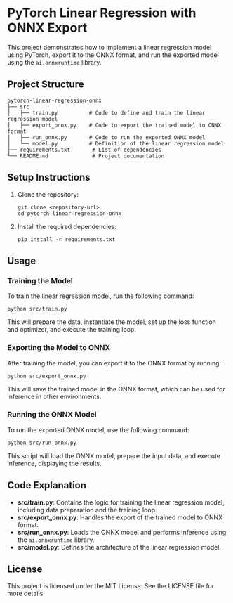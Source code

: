# PyTorch Linear Regression with ONNX Export

This project demonstrates how to implement a linear regression model using PyTorch, export it to the ONNX format, and run the exported model using the `ai.onnxruntime` library.

## Project Structure

```
pytorch-linear-regression-onnx
├── src
│   ├── train.py          # Code to define and train the linear regression model
│   ├── export_onnx.py    # Code to export the trained model to ONNX format
│   ├── run_onnx.py       # Code to run the exported ONNX model
│   └── model.py          # Definition of the linear regression model
├── requirements.txt       # List of dependencies
└── README.md              # Project documentation
```

## Setup Instructions

1. Clone the repository:
   ```
   git clone <repository-url>
   cd pytorch-linear-regression-onnx
   ```

2. Install the required dependencies:
   ```
   pip install -r requirements.txt
   ```

## Usage

### Training the Model

To train the linear regression model, run the following command:
```
python src/train.py
```
This will prepare the data, instantiate the model, set up the loss function and optimizer, and execute the training loop.

### Exporting the Model to ONNX

After training the model, you can export it to the ONNX format by running:
```
python src/export_onnx.py
```
This will save the trained model in the ONNX format, which can be used for inference in other environments.

### Running the ONNX Model

To run the exported ONNX model, use the following command:
```
python src/run_onnx.py
```
This script will load the ONNX model, prepare the input data, and execute inference, displaying the results.

## Code Explanation

- **src/train.py**: Contains the logic for training the linear regression model, including data preparation and the training loop.
- **src/export_onnx.py**: Handles the export of the trained model to ONNX format.
- **src/run_onnx.py**: Loads the ONNX model and performs inference using the `ai.onnxruntime` library.
- **src/model.py**: Defines the architecture of the linear regression model.

## License

This project is licensed under the MIT License. See the LICENSE file for more details.
